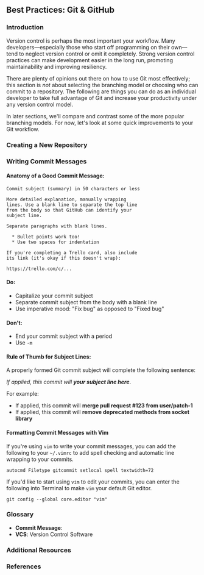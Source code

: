 ## Best Practices: Git & GitHub

### Introduction

Version control is perhaps the most important your workflow. Many developers—especially those who start off programming on their own—tend to neglect version control or omit it completely. Strong version control practices can make development easier in the long run, promoting maintainability and improving resiliency.

There are plenty of opinions out there on how to use Git most effectively; this section is _not_ about selecting the branching model or choosing who can commit to a repository. The following are things you can do as an individual developer to take full advantage of Git and increase your productivity under any version control model. 

In later sections, we'll compare and contrast some of the more popular branching models. For now, let's look at some quick improvements to your Git workflow. 

### Creating a New Repository

### Writing Commit Messages

#### Anatomy of a Good Commit Message:

```
Commit subject (summary) in 50 characters or less

More detailed explanation, manually wrapping
lines. Use a blank line to separate the top line
from the body so that GitHub can identify your
subject line.

Separate paragraphs with blank lines.

  * Bullet points work too!
  * Use two spaces for indentation

If you're completing a Trello card, also include
its link (it's okay if this doesn't wrap):

https://trello.com/c/...

```

#### Do:
* Capitalize your commit subject
* Separate commit subject from the body with a blank line
* Use imperative mood: "Fix bug" as opposed to "Fixed bug"

#### Don't:
* End your commit subject with a period
* Use `-m`

#### Rule of Thumb for Subject Lines:

A properly formed Git commit subject will complete the following sentence:

_If applied, this commit will **your subject line here**_.

For example:

* If applied, this commit will **merge pull request #123 from user/patch-1**
* If applied, this commit will **remove deprecated methods from socket library**

#### Formatting Commit Messages with Vim

If you're using `vim` to write your commit messages, you can add the following to your `~/.vimrc` to add spell checking and automatic line wrapping to your commits.

```shell
autocmd Filetype gitcommit setlocal spell textwidth=72
```

If you'd like to start using `vim` to edit your commits, you can enter the following into Terminal to make `vim` your default Git editor.

```shell
git config --global core.editor "vim"
```

### Glossary
* **Commit Message**: 
* **VCS**: Version Control Software

### Additional Resources

### References


